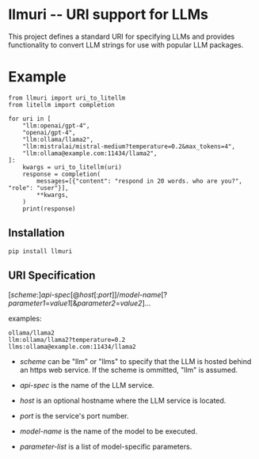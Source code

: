 # llmuri -- URI support for LLMs

This project defines a standard URI for specifying LLMs and provides functionality to
convert LLM strings for use with popular LLM packages.

# Example

```
from llmuri import uri_to_litellm
from litellm import completion

for uri in [
    "llm:openai/gpt-4",
    "openai/gpt-4",
    "llm:ollama/llama2",
    "llm:mistralai/mistral-medium?temperature=0.2&max_tokens=4",
    "llm:ollama@example.com:11434/llama2",
]:
    kwargs = uri_to_litellm(uri)
    response = completion(
        messages=[{"content": "respond in 20 words. who are you?", "role": "user"}],
        **kwargs,
    )
    print(response)
```

## Installation

```
pip install llmuri
```

## URI Specification

[*scheme*:]*api-spec*[@*host*[:*port*]]/*model-name*[?*parameter1*=*value1*[&*parameter2*=*value2*]...

examples:

```
ollama/llama2
llm:ollama/llama2?temperature=0.2
llms:ollama@example.com:11434/llama2
```

- *scheme* can be "llm" or "llms" to specify that the LLM is hosted behind
  an https web service.  If the scheme is ommitted, "llm" is assumed.

- *api-spec* is the name of the LLM service.

- *host* is an optional hostname where the LLM service is located.

- *port* is the service's port number.

- *model-name* is the name of the model to be executed.

- *parameter-list* is a list of model-specific parameters.
